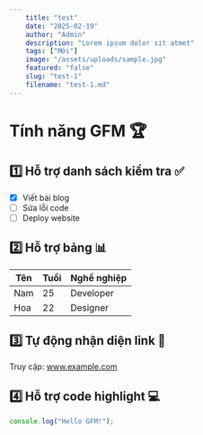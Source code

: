 ```yaml
---
    title: "test"
    date: "2025-02-19"
    author: "Admin"
    description: "Lorem ipsum dolor sit atmet"
    tags: ["Mới"]
    image: "/assets/uploads/sample.jpg"
    featured: "false"
    slug: "test-1"
    filename: "test-1.md"
---
```




# Tính năng GFM 🏆

## 1️⃣ Hỗ trợ danh sách kiểm tra ✅
- [x] Viết bài blog
- [ ] Sửa lỗi code
- [ ] Deploy website

## 2️⃣ Hỗ trợ bảng 📊  
| Tên     | Tuổi | Nghề nghiệp  |
|---------|-----|-------------|
| Nam     | 25  | Developer   |
| Hoa     | 22  | Designer    |

## 3️⃣ Tự động nhận diện link 🔗  
Truy cập: www.example.com

## 4️⃣ Hỗ trợ code highlight 💻  
```javascript
console.log("Hello GFM!");